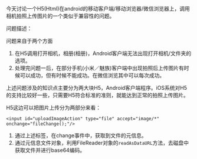 今天讨论一个H5(Html)在android的移动客户端/移动浏览器/微信浏览器上，调用相机拍照上传图片的一个类似于兼容性的问题。

问题描述：

问题来自于两个方面

1. 在H5调用打开相机，相册(相册)，Android客户端无法出现打开相机/文件夹的选项。
2. 处理完问题一后，在部分手机(小米／魅族)客户端中出现拍照后上传图片有时候可以成功，但有时候不能成功。在微信浏览其中可以每次成功。

上述问题涉及的知识点主要分为两大块H5，Android客户端程序。iOS系统对H5的支持比较好一些，只需要H5符合标准的准则，就能达到正常的拍照上传图片。

H5这边可以把图片上传分为两部分来看：

	<input id="uploadImageAction" type="file" accept="image/*" onchange="fileChange();"/>

1. 通过上述标签，在change事件中，获取到文件的元信息。
2. 通过元信息文件对象，利用FileReader对象的`readAsDataURL`方法，去磁盘中获取文件并进行base64编码。
	




